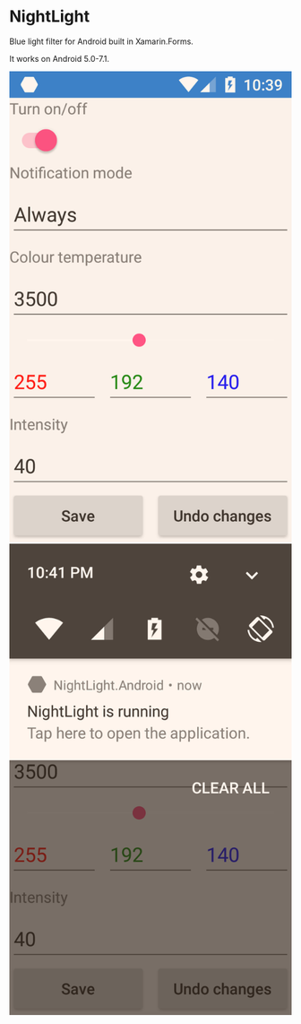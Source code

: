 # NightLight
Blue light filter for Android built in Xamarin.Forms.

It works on Android 5.0-7.1.

![alt text](https://github.com/Czibor/NightLight/blob/master/Screenshot1.png)
![alt text](https://github.com/Czibor/NightLight/blob/master/Screenshot2.png)
